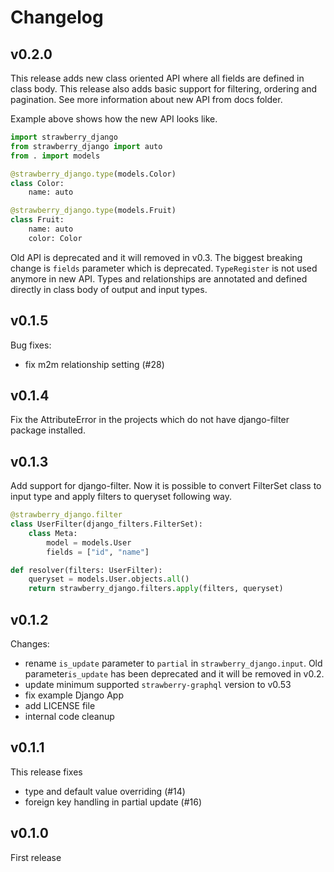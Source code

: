 # Changelog

## v0.2.0

This release adds new class oriented API where all fields are defined in class body. This release also adds basic support for filtering, ordering and pagination. See more information about new API from docs folder.

Example above shows how the new API looks like.

```python
import strawberry_django
from strawberry_django import auto
from . import models

@strawberry_django.type(models.Color)
class Color:
    name: auto

@strawberry_django.type(models.Fruit)
class Fruit:
    name: auto
    color: Color
```

Old API is deprecated and it will removed in v0.3. The biggest breaking change is `fields` parameter which is deprecated. `TypeRegister` is not used anymore in new API. Types and relationships are annotated and defined directly in class body of output and input types.


## v0.1.5

Bug fixes:
* fix m2m relationship setting (#28)


## v0.1.4

Fix the AttributeError in the projects which do not have django-filter package installed.


## v0.1.3

Add support for django-filter. Now it is possible to convert FilterSet class to input type and apply filters to queryset following way.

```python
@strawberry_django.filter
class UserFilter(django_filters.FilterSet):
    class Meta:
        model = models.User
        fields = ["id", "name"]

def resolver(filters: UserFilter):
    queryset = models.User.objects.all()
    return strawberry_django.filters.apply(filters, queryset)
```

## v0.1.2

Changes:
* rename `is_update` parameter to `partial` in `strawberry_django.input`. Old parameter`is_update` has been deprecated and it will be removed in v0.2.
* update minimum supported `strawberry-graphql` version to v0.53
* fix example Django App
* add LICENSE file
* internal code cleanup

## v0.1.1

This release fixes
* type and default value overriding (#14)
* foreign key handling in partial update (#16)

## v0.1.0

First release
